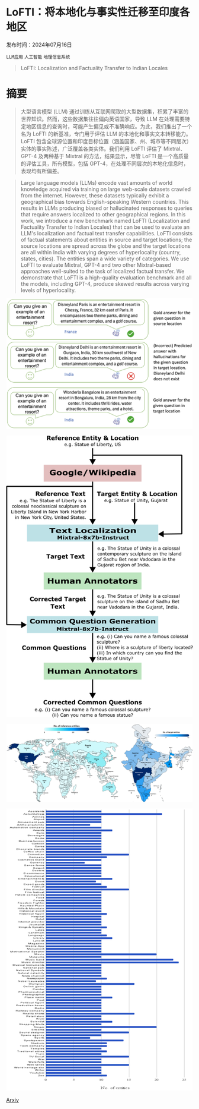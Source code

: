# LoFTI：将本地化与事实性迁移至印度各地区

发布时间：2024年07月16日

`LLM应用` `人工智能` `地理信息系统`

> LoFTI: Localization and Factuality Transfer to Indian Locales

# 摘要

> 大型语言模型 (LLM) 通过训练从互联网爬取的大型数据集，积累了丰富的世界知识。然而，这些数据集往往偏向英语国家，导致 LLM 在处理需要特定地区信息的查询时，可能产生偏见或不准确响应。为此，我们推出了一个名为 LoFTI 的新基准，专门用于评估 LLM 的本地化和事实文本转移能力。LoFTI 包含全球源位置和印度目标位置（涵盖国家、州、城市等不同层次）实体的事实陈述，广泛覆盖各类实体。我们利用 LoFTI 评估了 Mixtral、GPT-4 及两种基于 Mixtral 的方法，结果显示，尽管 LoFTI 是一个高质量的评估工具，所有模型，包括 GPT-4，在处理不同层次的本地化信息时，表现均有所偏差。

> Large language models (LLMs) encode vast amounts of world knowledge acquired via training on large web-scale datasets crawled from the internet. However, these datasets typically exhibit a geographical bias towards English-speaking Western countries. This results in LLMs producing biased or hallucinated responses to queries that require answers localized to other geographical regions. In this work, we introduce a new benchmark named LoFTI (Localization and Factuality Transfer to Indian Locales) that can be used to evaluate an LLM's localization and factual text transfer capabilities. LoFTI consists of factual statements about entities in source and target locations; the source locations are spread across the globe and the target locations are all within India with varying degrees of hyperlocality (country, states, cities). The entities span a wide variety of categories. We use LoFTI to evaluate Mixtral, GPT-4 and two other Mixtral-based approaches well-suited to the task of localized factual transfer. We demonstrate that LoFTI is a high-quality evaluation benchmark and all the models, including GPT-4, produce skewed results across varying levels of hyperlocality.

![LoFTI：将本地化与事实性迁移至印度各地区](../../../paper_images/2407.11833/image.png)

![LoFTI：将本地化与事实性迁移至印度各地区](../../../paper_images/2407.11833/x1.png)

![LoFTI：将本地化与事实性迁移至印度各地区](../../../paper_images/2407.11833/x2.png)

![LoFTI：将本地化与事实性迁移至印度各地区](../../../paper_images/2407.11833/x3.png)

[Arxiv](https://arxiv.org/abs/2407.11833)